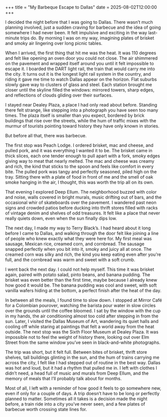 +++
title = "My Barbeque Escape to Dallas"
date = 2025-08-02T12:00:00
+++

I decided the night before that I was going to Dallas. There wasn’t much planning involved, just a sudden craving for barbecue and the idea of going somewhere I had never been. It felt impulsive and exciting in the way last-minute trips do. By morning I was on my way, imagining plates of brisket and smoky air lingering over long picnic tables.

When I arrived, the first thing that hit me was the heat. It was 110 degrees and felt like opening an oven door you could not close. The air shimmered on the pavement and wrapped itself around you until it felt impossible to escape it. I boarded the DART light rail, the train that would carry me into the city. It turns out it is the longest light rail system in the country, and riding it gave me time to watch Dallas appear on the horizon. Flat suburbs slowly gave way to clusters of glass and steel. Each station brought me closer until the skyline filled the windows: mirrored towers, sharp edges, and reflections of clouds gliding over their surfaces.  

I stayed near Dealey Plaza, a place I had only read about before. Standing there felt strange, like stepping into a photograph you have seen too many times. The plaza itself is smaller than you expect, bordered by brick buildings that rise over the streets, while the hum of traffic mixes with the murmur of tourists pointing toward history they have only known in stories.

But before all that, there was barbecue.  

The first stop was Peach Lodge. I ordered brisket, mac and cheese, and pulled pork, and it was everything I wanted it to be. The brisket came in thick slices, each one tender enough to pull apart with a fork, smoky edges giving way to meat that nearly melted. The mac and cheese was creamy and rich, the kind that sticks to the spoon and feels like comfort in every bite. The pulled pork was tangy and perfectly seasoned, piled high on the tray. Sitting there with a plate of food in front of me and the smell of oak smoke hanging in the air, I thought, this was worth the trip all on its own.  

That evening I explored Deep Ellum. The neighborhood buzzed with color and noise, walls covered in bright murals, music drifting out of bars, and the occasional whir of skateboards over the pavement. I wandered past neon signs and crowded patios before ducking into thrift stores filled with racks of vintage denim and shelves of odd treasures. It felt like a place that never really quiets down, even when the sun finally dips low.

The next day, I made my way to Terry Black’s. I had heard about it long before I came to Dallas, and walking through the door felt like joining a line of people who knew exactly what they were here for. My first meal was sausage, Mexican rice, creamed corn, and cornbread. The sausage snapped perfectly when you bit into it, smoky and juicy all at once. The creamed corn was silky and rich, the kind you keep eating even after you’re full, and the cornbread was warm and sweet with a soft crumb.  

I went back the next day. I could not help myself. This time it was brisket again, paired with potato salad, pinto beans, and banana pudding. The brisket was even better than the first time, maybe because I already knew how good it would be. The banana pudding was cool and sweet, with soft vanilla wafers hiding at the bottom, a perfect finish after the heat of the day.

In between all the meals, I found time to slow down. I stopped at Mirror Café for a Colombian pourover, watching the barista pour water in slow circles over the grounds until the coffee bloomed. I sat by the window with the cup in my hands, the air conditioning almost too cold after stepping in from the sun. Later, I visited the Dallas Museum of Art, wandering its quiet halls and cooling off while staring at paintings that felt a world away from the heat outside. The next stop was the Sixth Floor Museum at Dealey Plaza. It was impossible not to feel the weight of history there, looking out over Elm Street from the same window you’ve seen in black-and-white photographs.

The trip was short, but it felt full. Between bites of brisket, thrift store shelves, tall buildings glinting in the sun, and the hum of trains carrying me across the city, I felt like I had stepped out of routine in the best way. Dallas was hot and loud, but it had a rhythm that pulled me in. I left with clothes I didn’t need, a head full of music and murals from Deep Ellum, and the memory of meals that I’ll probably talk about for months.

Most of all, I left with a reminder of how good it feels to go somewhere new, even if only for a couple of days. A trip doesn’t have to be long or perfectly planned to matter. Sometimes all it takes is a decision made the night before, a train ride into a city you’ve never seen, and a few plates of barbecue worth crossing state lines for.

